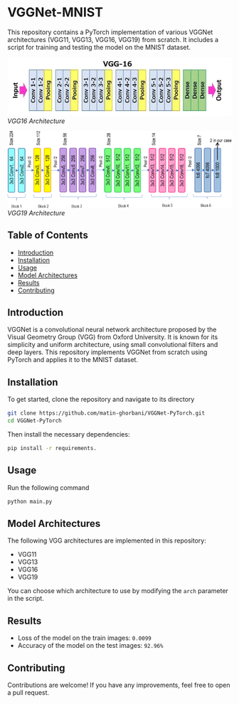 # VGGNet-MNIST

This repository contains a PyTorch implementation of various VGGNet architectures (VGG11, VGG13, VGG16, VGG19) from scratch. It includes a script for training and testing the model on the MNIST dataset.

![VGG16 Architecture](./assets/VGG16_arch.webp)
*VGG16 Architecture*

![VGG19 Architecture](./assets/VGG19_arch.png)
*VGG19 Architecture*

## Table of Contents

- [Introduction](#introduction)
- [Installation](#installation)
- [Usage](#usage)
- [Model Architectures](#model-architectures)
- [Results](#results)
- [Contributing](#contributing)

## Introduction

VGGNet is a convolutional neural network architecture proposed by the Visual Geometry Group (VGG) from Oxford University. It is known for its simplicity and uniform architecture, using small convolutional filters and deep layers. This repository implements VGGNet from scratch using PyTorch and applies it to the MNIST dataset.

## Installation

To get started, clone the repository and navigate to its directory

```bash
git clone https://github.com/matin-ghorbani/VGGNet-PyTorch.git
cd VGGNet-PyTorch
```

Then install the necessary dependencies:

```bash
pip install -r requirements.
```

## Usage

Run the following command

```bash
python main.py
```

## Model Architectures

The following VGG architectures are implemented in this repository:

- VGG11
- VGG13
- VGG16
- VGG19

You can choose which architecture to use by modifying the `arch` parameter in the script.

## Results

- Loss of the model on the train images: `0.0099`
- Accuracy of the model on the test images: `92.96%`

## Contributing

Contributions are welcome! If you have any improvements, feel free to open a pull request.
